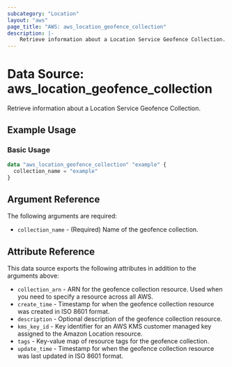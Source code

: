```yaml
---
subcategory: "Location"
layout: "aws"
page_title: "AWS: aws_location_geofence_collection"
description: |-
    Retrieve information about a Location Service Geofence Collection.
---
```


# Data Source: aws_location_geofence_collection

Retrieve information about a Location Service Geofence Collection.

## Example Usage

### Basic Usage

```terraform
data "aws_location_geofence_collection" "example" {
  collection_name = "example"
}
```

## Argument Reference

The following arguments are required:

* `collection_name` - (Required) Name of the geofence collection.

## Attribute Reference

This data source exports the following attributes in addition to the arguments above:

* `collection_arn` - ARN for the geofence collection resource. Used when you need to specify a resource across all AWS.
* `create_time` - Timestamp for when the geofence collection resource was created in ISO 8601 format.
* `description` - Optional description of the geofence collection resource.
* `kms_key_id` - Key identifier for an AWS KMS customer managed key assigned to the Amazon Location resource.
* `tags` - Key-value map of resource tags for the geofence collection.
* `update_time` - Timestamp for when the geofence collection resource was last updated in ISO 8601 format.
